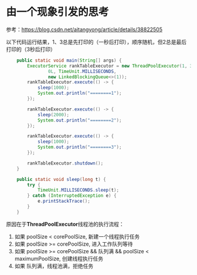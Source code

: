 # 由一个现象引发的思考
参考：https://blog.csdn.net/aitangyong/article/details/38822505  

以下代码运行结果，1、3总是先打印的（一秒后打印），顺序随机，但2总是最后打印的（3秒后打印）  

```java
    public static void main(String[] args) {
        ExecutorService rankTableExecutor = new ThreadPoolExecutor(1, 3,
                0L, TimeUnit.MILLISECONDS,
                new LinkedBlockingQueue<>(1));
        rankTableExecutor.execute(() -> {
            sleep(1000);
            System.out.println("========1");
        });

        rankTableExecutor.execute(() -> {
            sleep(2000);
            System.out.println("========2");
        });

        rankTableExecutor.execute(() -> {
            sleep(1000);
            System.out.println("========3");
        });

        rankTableExecutor.shutdown();
    }

    public static void sleep(long t) {
        try {
            TimeUnit.MILLISECONDS.sleep(t);
        } catch (InterruptedException e) {
            e.printStackTrace();
        }
    }

```
原因在于**ThreadPoolExecutor**线程池的执行流程：  
1. 如果 poolSize < corePoolSize, 新建一个线程执行任务
2. 如果 poolSize >= corePoolSize, 进入工作队列等待
3. 如果 poolSize >= corePoolSize && 队列满 && poolSize < maximumPoolSize, 创建线程执行任务
4. 如果 队列满，线程池满，拒绝任务